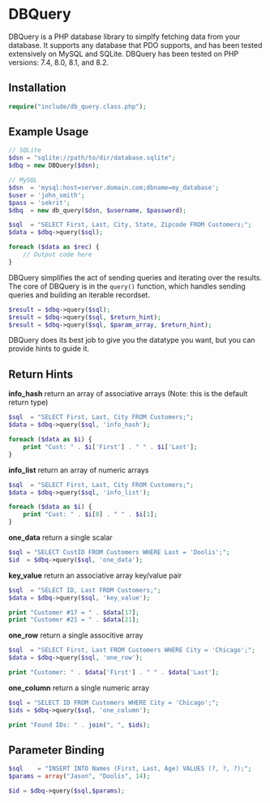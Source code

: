 DBQuery
=======

DBQuery is a PHP database library to simplfy fetching data from your database.
It supports any database that PDO supports, and has been tested extensively
on MySQL and SQLite. DBQuery has been tested on PHP versions: 7.4, 8.0, 8.1, and 8.2.

Installation
------------

```PHP
require("include/db_query.class.php");
```

Example Usage
-------------

```PHP
// SQLite
$dsn = "sqlite://path/to/dir/database.sqlite";
$dbq = new DBQuery($dsn);

// MySQL
$dsn  = 'mysql:host=server.domain.com;dbname=my_database';
$user = 'john_smith';
$pass = 'sekrit';
$dbq  = new db_query($dsn, $username, $password);

$sql  = "SELECT First, Last, City, State, Zipcode FROM Customers;";
$data = $dbq->query($sql);

foreach ($data as $rec) {
	// Output code here
}
```

DBQuery simplifies the act of sending queries and iterating over the results.
The core of DBQuery is in the `query()` function, which handles sending
queries and building an iterable recordset.

```PHP
$result = $dbq->query($sql);
$result = $dbq->query($sql, $return_hint);
$result = $dbq->query($sql, $param_array, $return_hint);
```

DBQuery does its best job to give you the datatype you want, but you can provide
hints to guide it.

Return Hints
------------

**info_hash** return an array of associative arrays (Note: this is the default return type)

```PHP
$sql  = "SELECT First, Last, City FROM Customers;";
$data = $dbq->query($sql, 'info_hash');

foreach ($data as $i) {
	print "Cust: " . $i['First'] . " " . $i['Last'];
}
```

**info_list** return an array of numeric arrays

```PHP
$sql  = "SELECT First, Last, City FROM Customers;";
$data = $dbq->query($sql, 'info_list');

foreach ($data as $i) {
	print "Cust: " . $i[0] . " " . $i[1];
}
```

**one_data** return a single scalar

```PHP
$sql = "SELECT CustID FROM Customers WHERE Last = 'Doolis';";
$id  = $dbq->query($sql, 'one_data');
```

**key_value** return an associative array key/value pair

```PHP
$sql  = "SELECT ID, Last FROM Customers;";
$data = $dbq->query($sql, 'key_value');

print "Customer #17 = " . $data[17];
print "Customer #21 = " . $data[21];
```

**one_row** return a single associtive array

```PHP
$sql  = "SELECT First, Last FROM Customers WHERE City = 'Chicago';";
$data = $dbq->query($sql, 'one_row');

print "Customer: " . $data['First'] . " " . $data['Last'];
```

**one_column** return a single numeric array

```PHP
$sql = "SELECT ID FROM Customers WHERE City = 'Chicago';";
$ids = $dbq->query($sql, 'one_column');

print "Found IDs: " . join(", ", $ids);
```

Parameter Binding
-----------------

```PHP
$sql    = "INSERT INTO Names (First, Last, Age) VALUES (?, ?, ?);";
$params = array("Jason", "Doolis", 14);

$id = $dbq->query($sql,$params);
```
